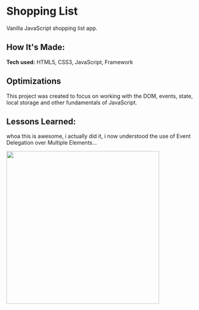 # Shopping List

Vanilla JavaScript shopping list app.

## How It's Made:

**Tech used:** HTML5, CSS3, JavaScript, Framework

## Optimizations

This project was created to focus on working with the DOM, events, state, local storage and other fundamentals of JavaScript.

## Lessons Learned:

whoa this is awesome, i actually did it, i now understood the use of Event Delegation over Multiple Elements...

<img src="images/screen.png" width="400">